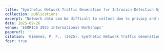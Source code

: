 ```yaml
---
title: "Synthetic Network Traffic Generation for Intrusion Detection Systems: a Systematic Literature Review"
collection: publications
excerpt: "Network data can be difficult to collect due to privacy and confidentiality reasons. For these reasons, network datasets are typically created with controlled environments called testbeds. However, these datasets are regularly criticized for their limited size, class imbalance, obsolescence, and lack of actual user activity. Following the rapid development of generative artificial intelligence, new methods have been applied to synthetic network traffic generation without emulation or simulation. This systematic literature review assesses the current state of synthetic network traffic generation: why these data are generated, what AI models are used, what kind of data is generated, and how these generated methods are evaluated. We derive from this review a set of open problems and recommendations for researchers and industry practitioners towards fast and high-quality network data."
date: 2025-09-26
venue: 'ESORICS 2025 International Workshops'
paperurl: ''
citation: 'Gimenez, P. F., (2025). Synthetic Network Traffic Generation for Intrusion Detection Systems: a Systematic Literature Review. In the ESORICS 2025 International Workshops.'
fosr: true
---
```

